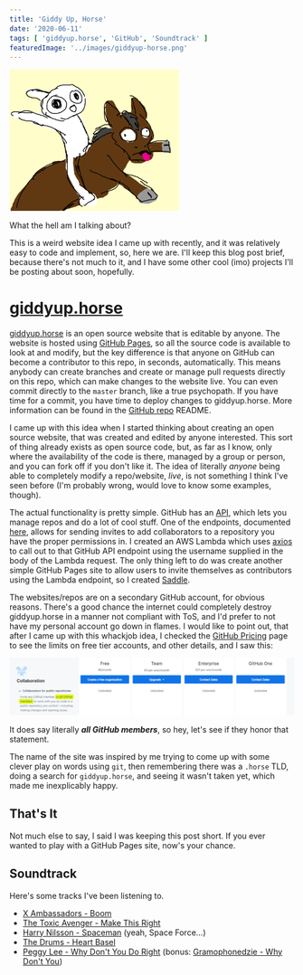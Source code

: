 ```yaml
---
title: 'Giddy Up, Horse'
date: '2020-06-11'
tags: [ 'giddyup.horse', 'GitHub', 'Soundtrack' ]
featuredImage: '../images/giddyup-horse.png'
---
```


<img src="../images/giddyup-horse.png">

What the hell am I talking about?

This is a weird website idea I came up with recently, and it was relatively easy to code and implement, so, here we are. I'll keep this blog post brief, because there's not much to it, and I have some other cool (imo) projects I'll be posting about soon, hopefully.

# [giddyup.horse](https://giddyup.horse)

[giddyup.horse](https://giddyup.horse) is an open source website that is editable by anyone. The website is hosted using [GitHub Pages](https://pages.github.com/), so all the source code is available to look at and modify, but the key difference is that anyone on GitHub can become a contributor to this repo, in seconds, automatically. This means anybody can create branches and create or manage pull requests directly on this repo, which can make changes to the website live. You can even commit directly to the `master` branch, like a true psychopath. If you have time for a commit, you have time to deploy changes to giddyup.horse. More information can be found in the [GitHub repo](https://github.com/git-tee-up/horse) README.

I came up with this idea when I started thinking about creating an open source website, that was created and edited by anyone interested. This sort of thing already exists as open source code, but, as far as I know, only where the availability of the code is there, managed by a group or person, and you can fork off if you don't like it. The idea of literally *anyone* being able to completely modify a repo/website, *live*, is not something I think I've seen before (I'm probably wrong, would love to know some examples, though).

The actual functionality is pretty simple. GitHub has an [API](https://developer.github.com/v3/), which lets you manage repos and do a lot of cool stuff. One of the endpoints, documented [here](https://developer.github.com/v3/repos/collaborators/#add-a-repository-collaborator), allows for sending invites to add collaborators to a repository you have the proper permissions in. I created an AWS Lambda which uses [axios](https://www.npmjs.com/package/axios) to call out to that GitHub API endpoint using the username supplied in the body of the Lambda request. The only thing left to do was create another simple GitHub Pages site to allow users to invite themselves as contributors using the Lambda endpoint, so I created [Saddle](https://git-tee-up.github.io/saddle/).

The websites/repos are on a secondary GitHub account, for obvious reasons. There's a good chance the internet could completely destroy giddyup.horse in a manner not compliant with ToS, and I'd prefer to not have my personal account go down in flames. I would like to point out, that after I came up with this whackjob idea, I checked the [GitHub Pricing](https://github.com/pricing) page to see the limits on free tier accounts, and other details, and I saw this:

<img src="../images/github-collab.png">

It does say literally ***all GitHub members***, so hey, let's see if they honor that statement.

The name of the site was inspired by me trying to come up with some clever play on words using `git`, then remembering there was a `.horse` TLD, doing a search for `giddyup.horse`, and seeing it wasn't taken yet, which made me inexplicably happy.

## That's It

Not much else to say, I said I was keeping this post short. If you ever wanted to play with a GitHub Pages site, now's your chance.

## Soundtrack

Here's some tracks I've been listening to.

- [X Ambassadors - Boom](https://www.youtube.com/watch?v=mXLRy1cNMWs)
- [The Toxic Avenger - Make This Right](https://www.youtube.com/watch?v=1CGMk_roNaE)
- [Harry Nilsson - Spaceman](https://www.youtube.com/watch?v=fND5WUxwi_Y) (yeah, Space Force...)
- [The Drums - Heart Basel](https://www.youtube.com/watch?v=BUEn0QKJS20)
- [Peggy Lee - Why Don't You Do Right](https://www.youtube.com/watch?v=4uTcw_A80Bo) (bonus: [Gramophonedzie - Why Don't You](https://www.youtube.com/watch?v=uT8OEtf5r1U))
